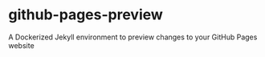 # github-pages-preview
A Dockerized Jekyll environment to preview changes to your GitHub Pages website
